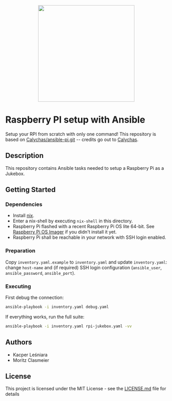 <p align="center">
  <img width="300" src="./assets/ansible-pi-logo.png">
</p>

# Raspberry PI setup with Ansible

Setup your RPI from scratch with only one command!
This repository is based on [Calychas/ansible-pi.git](https://github.com/Calychas/ansible-pi.git) -- credits go out to [Calychas](Calychas).

## Description

This repository contains Ansible tasks needed to setup a Raspberry Pi as a Jukebox.

## Getting Started

### Dependencies

* Install [nix](https://nixos.org).
* Enter a nix-shell by executing `nix-shell` in this directory.
* Raspberry Pi flashed with a recent Raspberry Pi OS lite 64-bit. See [Raspberry Pi OS Imager](https://www.raspberrypi.com/software/) if you didn't install it yet.
* Raspberry Pi shall be reachable in your network with SSH login enabled.

### Preparation

Copy `inventory.yaml.example` to `inventory.yaml` and update `inventory.yaml`: change `host-name` and (if required) SSH login configuration (`ansible_user`, `ansible_password`, `ansible_port`).

### Executing

First debug the connection:

```sh
ansible-playbook -i inventory.yaml debug.yaml
```

If everything works, run the full suite:

```sh
ansible-playbook -i inventory.yaml rpi-jukebox.yaml -vv
```

## Authors

* Kacper Leśniara
* Moritz Clasmeier

## License

This project is licensed under the MIT License - see the [LICENSE.md](./LICENSE.md) file for details
